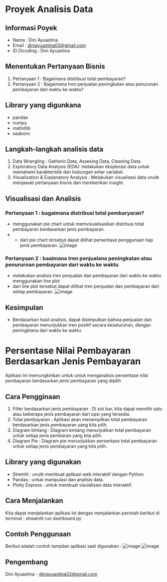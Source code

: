 # Proyek Analisis Data

## Informasi Poyek
- Nama : Dini Ayuastina
- Email : diniayuastina02@gmail.com
- ID Dicoding : Dini Ayuastina

## Menentukan Pertanyaan Bisnis
1. Pertanyaan 1 : Bagaimana distribusi total pembayaran?
2. Pertanyaan 2 : Bagaimana tren penjualan peningkatan atau penurunan pembayaran dari waktu ke waktu?

## Library yang digunkana 
- pandas
- numpy
- matlotlib
- seaborn

## Langkah-langkah analisis data
1. Data Wrangling : Gatherin Data, Assesing Data, Cleaning Data
2. Exploratory Data Analysis (EDA): melakukan eksplorasi data untuk memahami karakteristik dan hubungan antar variabel.
3. Visualization & Explanatory Analysis : Melakukan visualisasi data unutk menjawab pertanyaan bisnis dan memberikan insight.

## Visualisasi dan Analisis
### Pertanyaan 1 : bagaimana distribusi total pembaryaran?
- menggunakan pie chart untuk memvisualisasikan distrbusi total pembayaran berdasarkan jenis pembayaran.
- - dari pie chart tersebut dapat dilihat persentase penggunaan tiap jenis pembayaran.
![image](https://github.com/Dini30/Proyek-Analisis-Data/assets/148301923/4d305097-a8cb-4a49-8d4d-0fc9c5a209c2)


### Pertanyaan 2 : baaimana tren penjualana peningkatan atau penururnan pembayaran dari waktu ke waktu
- melakukan analisis tren penjualan dan pembayaran dari waktu ke waktu menggunakan line plot
- dari line plot tersebut dapat dilihat tren penjualan dan pembayaran dari setiap pembayaran.
![image](https://github.com/Dini30/Proyek-Analisis-Data/assets/148301923/bd7b8820-d031-43ae-8d0e-5bfd58a73961)


## Kesimpulan 
- Berdasarkan hasil analisis, dapat disimpulkan bahwa penjualan dan pembayaran menunjukkan tren positif secara keseluruhan, dengan peningktana dari waktu ke waktu.

# Persentase Nilai Pembayaran Berdasarkan Jenis Pembayaran

Aplikasi ini memungkinkan untuk untuk menganalisis persentase nilai pembayaran berdasarkan jenis pembayaran yang dipilih

## Cara Pengginaan
1. Filter berdasarkan jenis pembayaran : Di sisi bar, kita dapat memilih satu atau beberapa jenis pembayaran dari opsi yang tersedia.
2. Total pembayaran : Aplikasi akan menampilkan total pembayaran berdasarkan jenis pembayaran yang kita pilih.
3. Diagram bintang : Diagram bintang menunjukkan total pembayaran untuk setiap jenis pembaran yang kita pilih.
4. Diagram Pie : Diagram pie menunjukkan persentase total pembayaran untuk setiap jenis pembayaran yang kita pilih.

## Library yang digunakan
- Stremlit : unutk membuat aplikasi web interaktif dengan Python.
- Pandas : untuk manipulasi dan analisis data.
- Plotly Express : untuk membuat visulalisasi data interaktif.

## Cara Menjalankan 
Kita dapat menjalankan aplikasi ini dengan menjalankan perintah berikut di terminal :
streamlit run dashboard.py

## Contoh Penggunaan
Berikut adalah contoh tampilan aplikasi saat digunakan :
![image](https://github.com/Dini30/Proyek-Analisis-Data/assets/148301923/c0521a87-a3cd-4019-8409-3c2898c1c8a5)
![image](https://github.com/Dini30/Proyek-Analisis-Data/assets/148301923/acf122b5-bd0d-4858-b7e2-538c4122a16e)


## Pengembang 
Dini Ayuastina - [diniayuastina02@gmail.com](email:diniayuastina02@gmail.com)

















